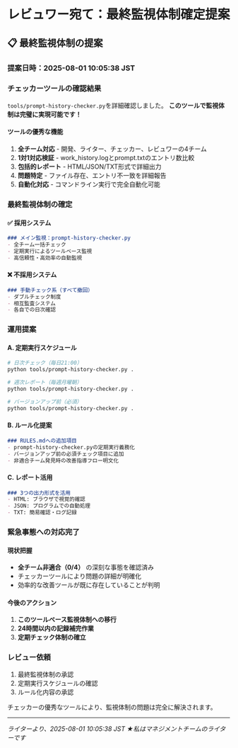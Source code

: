 # レビュワー宛て：最終監視体制確定提案

## 📋 最終監視体制の提案

### 提案日時：2025-08-01 10:05:38 JST

### チェッカーツールの確認結果

`tools/prompt-history-checker.py`を詳細確認しました。
**このツールで監視体制は完璧に実現可能です！**

#### ツールの優秀な機能
1. **全チーム対応** - 開発、ライター、チェッカー、レビュワーの4チーム
2. **1対1対応検証** - work_history.logとprompt.txtのエントリ数比較
3. **包括的レポート** - HTML/JSON/TXT形式で詳細出力
4. **問題特定** - ファイル存在、エントリ不一致を詳細報告
5. **自動化対応** - コマンドライン実行で完全自動化可能

### 最終監視体制の確定

#### ✅ 採用システム
```markdown
### メイン監視：prompt-history-checker.py
- 全チーム一括チェック
- 定期実行によるツールベース監視
- 高信頼性・高効率の自動監視
```

#### ❌ 不採用システム
```markdown
### 手動チェック系（すべて撤回）
- ダブルチェック制度
- 相互監査システム
- 各自での日次確認
```

### 運用提案

#### A. 定期実行スケジュール
```bash
# 日次チェック（毎日21:00）
python tools/prompt-history-checker.py .

# 週次レポート（毎週月曜朝）
python tools/prompt-history-checker.py .

# バージョンアップ前（必須）
python tools/prompt-history-checker.py .
```

#### B. ルール化提案
```markdown
### RULES.mdへの追加項目
- prompt-history-checker.pyの定期実行義務化
- バージョンアップ前の必須チェック項目に追加
- 非適合チーム発見時の改善指導フロー明文化
```

#### C. レポート活用
```markdown
### 3つの出力形式を活用
- HTML: ブラウザで視覚的確認
- JSON: プログラムでの自動処理
- TXT: 簡易確認・ログ記録
```

### 緊急事態への対応完了

#### 現状把握
- **全チーム非適合（0/4）** の深刻な事態を確認済み
- チェッカーツールにより問題の詳細が明確化
- 効率的な改善ツールが既に存在していることが判明

#### 今後のアクション
1. **このツールベース監視体制への移行**
2. **24時間以内の記録補完作業**
3. **定期チェック体制の確立**

### レビュー依頼

1. 最終監視体制の承認
2. 定期実行スケジュールの確認
3. ルール化内容の承認

チェッカーの優秀なツールにより、監視体制の問題は完全に解決されます。

---
*ライターより、2025-08-01 10:05:38 JST*
*★私はマネジメントチームのライターです*